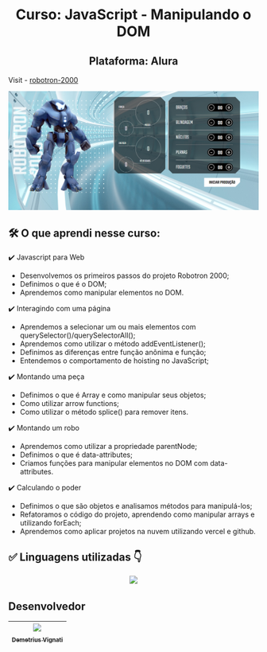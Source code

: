 <h1 align="center">Curso: JavaScript - Manipulando o DOM</h1>
<h2 align="center">Plataforma: Alura</h2>

Visit - [robotron-2000](https://robotron-2000-nu.vercel.app/)

<img width="960" alt="Imagem do site" src="https://github.com/demetriusvas/robotron-2000/blob/77ae8d47575f760ee186c18de86bcb9796d18995/img/screenshot-robotron-2000.png">

## 🛠️ O que aprendi nesse curso:

:heavy_check_mark: Javascript para Web

* Desenvolvemos os primeiros passos do projeto Robotron 2000;
* Definimos o que é o DOM;
* Aprendemos como manipular elementos no DOM.

:heavy_check_mark: Interagindo com uma página

* Aprendemos a selecionar um ou mais elementos com querySelector()/querySelectorAll();
* Aprendemos como utilizar o método addEventListener();
* Definimos as diferenças entre função anônima e função;
* Entendemos o comportamento de hoisting no JavaScript;

:heavy_check_mark: Montando uma peça

* Definimos o que é Array e como manipular seus objetos;
* Como utilizar arrow functions;
* Como utilizar o método splice() para remover itens.

:heavy_check_mark: Montando um robo

* Aprendemos como utilizar a propriedade parentNode;
* Definimos o que é data-attributes;
* Criamos funções para manipular elementos no DOM com data-attributes.

:heavy_check_mark: Calculando o poder

* Definimos o que são objetos e analisamos métodos para manipulá-los;
* Refatoramos o código do projeto, aprendendo como manipular arrays e utilizando forEach;
* Aprendemos como aplicar projetos na nuvem utilizando vercel e github.


## ✅ Linguagens utilizadas 👇

<p align="center">
  <a href="https://skillicons.dev">
    <img src="https://skillicons.dev/icons?i=html,css,js" />
  </a>
</p>



## Desenvolvedor

| [<img src="https://avatars.githubusercontent.com/u/22012261?s=400&v=4" width=115><br><sub>Demetrius Vignati</sub>](https://github.com/demetriusvas) |
| :---: |